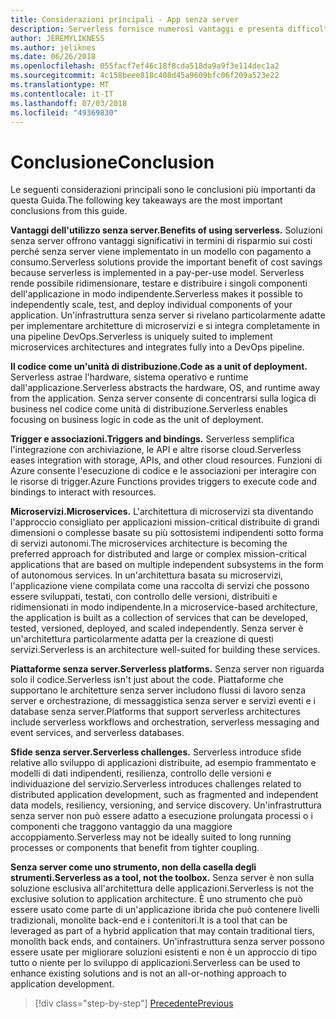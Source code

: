 ```yaml
---
title: Considerazioni principali - App senza server
description: Serverless fornisce numerosi vantaggi e presenta difficoltà specifiche. Riepilogo delle considerazioni principali da questa Guida.
author: JEREMYLIKNESS
ms.author: jeliknes
ms.date: 06/26/2018
ms.openlocfilehash: 055facf7ef46c18f8cda518da9a9f3e114dec1a2
ms.sourcegitcommit: 4c158beee818c408d45a9609bfc06f209a523e22
ms.translationtype: MT
ms.contentlocale: it-IT
ms.lasthandoff: 07/03/2018
ms.locfileid: "49369830"
---
```

# <a name="conclusion"></a><span data-ttu-id="1620e-104">Conclusione</span><span class="sxs-lookup"><span data-stu-id="1620e-104">Conclusion</span></span>

<span data-ttu-id="1620e-105">Le seguenti considerazioni principali sono le conclusioni più importanti da questa Guida.</span><span class="sxs-lookup"><span data-stu-id="1620e-105">The following key takeaways are the most important conclusions from this guide.</span></span>

<span data-ttu-id="1620e-106">**Vantaggi dell'utilizzo senza server.**</span><span class="sxs-lookup"><span data-stu-id="1620e-106">**Benefits of using serverless.**</span></span> <span data-ttu-id="1620e-107">Soluzioni senza server offrono vantaggi significativi in termini di risparmio sui costi perché senza server viene implementato in un modello con pagamento a consumo.</span><span class="sxs-lookup"><span data-stu-id="1620e-107">Serverless solutions provide the important benefit of cost savings because serverless is implemented in a pay-per-use model.</span></span> <span data-ttu-id="1620e-108">Serverless rende possibile ridimensionare, testare e distribuire i singoli componenti dell'applicazione in modo indipendente.</span><span class="sxs-lookup"><span data-stu-id="1620e-108">Serverless makes it possible to independently scale, test, and deploy individual components of your application.</span></span> <span data-ttu-id="1620e-109">Un'infrastruttura senza server si rivelano particolarmente adatte per implementare architetture di microservizi e si integra completamente in una pipeline DevOps.</span><span class="sxs-lookup"><span data-stu-id="1620e-109">Serverless is uniquely suited to implement microservices architectures and integrates fully into a DevOps pipeline.</span></span>

<span data-ttu-id="1620e-110">**Il codice come un'unità di distribuzione.**</span><span class="sxs-lookup"><span data-stu-id="1620e-110">**Code as a unit of deployment.**</span></span> <span data-ttu-id="1620e-111">Serverless astrae l'hardware, sistema operativo e runtime dall'applicazione.</span><span class="sxs-lookup"><span data-stu-id="1620e-111">Serverless abstracts the hardware, OS, and runtime away from the application.</span></span> <span data-ttu-id="1620e-112">Senza server consente di concentrarsi sulla logica di business nel codice come unità di distribuzione.</span><span class="sxs-lookup"><span data-stu-id="1620e-112">Serverless enables focusing on business logic in code as the unit of deployment.</span></span>

<span data-ttu-id="1620e-113">**Trigger e associazioni.**</span><span class="sxs-lookup"><span data-stu-id="1620e-113">**Triggers and bindings.**</span></span> <span data-ttu-id="1620e-114">Serverless semplifica l'integrazione con archiviazione, le API e altre risorse cloud.</span><span class="sxs-lookup"><span data-stu-id="1620e-114">Serverless eases integration with storage, APIs, and other cloud resources.</span></span> <span data-ttu-id="1620e-115">Funzioni di Azure consente l'esecuzione di codice e le associazioni per interagire con le risorse di trigger.</span><span class="sxs-lookup"><span data-stu-id="1620e-115">Azure Functions provides triggers to execute code and bindings to interact with resources.</span></span>

<span data-ttu-id="1620e-116">**Microservizi.**</span><span class="sxs-lookup"><span data-stu-id="1620e-116">**Microservices.**</span></span> <span data-ttu-id="1620e-117">L'architettura di microservizi sta diventando l'approccio consigliato per applicazioni mission-critical distribuite di grandi dimensioni o complesse basate su più sottosistemi indipendenti sotto forma di servizi autonomi.</span><span class="sxs-lookup"><span data-stu-id="1620e-117">The microservices architecture is becoming the preferred approach for distributed and large or complex mission-critical applications that are based on multiple independent subsystems in the form of autonomous services.</span></span> <span data-ttu-id="1620e-118">In un'architettura basata su microservizi, l'applicazione viene compilata come una raccolta di servizi che possono essere sviluppati, testati, con controllo delle versioni, distribuiti e ridimensionati in modo indipendente.</span><span class="sxs-lookup"><span data-stu-id="1620e-118">In a microservice-based architecture, the application is built as a collection of services that can be developed, tested, versioned, deployed, and scaled independently.</span></span> <span data-ttu-id="1620e-119">Senza server è un'architettura particolarmente adatta per la creazione di questi servizi.</span><span class="sxs-lookup"><span data-stu-id="1620e-119">Serverless is an architecture well-suited for building these services.</span></span>

<span data-ttu-id="1620e-120">**Piattaforme senza server.**</span><span class="sxs-lookup"><span data-stu-id="1620e-120">**Serverless platforms.**</span></span> <span data-ttu-id="1620e-121">Senza server non riguarda solo il codice.</span><span class="sxs-lookup"><span data-stu-id="1620e-121">Serverless isn't just about the code.</span></span> <span data-ttu-id="1620e-122">Piattaforme che supportano le architetture senza server includono flussi di lavoro senza server e orchestrazione, di messaggistica senza server e servizi eventi e i database senza server.</span><span class="sxs-lookup"><span data-stu-id="1620e-122">Platforms that support serverless architectures include serverless workflows and orchestration, serverless messaging and event services, and serverless databases.</span></span>

<span data-ttu-id="1620e-123">**Sfide senza server.**</span><span class="sxs-lookup"><span data-stu-id="1620e-123">**Serverless challenges.**</span></span> <span data-ttu-id="1620e-124">Serverless introduce sfide relative allo sviluppo di applicazioni distribuite, ad esempio frammentato e modelli di dati indipendenti, resilienza, controllo delle versioni e individuazione del servizio.</span><span class="sxs-lookup"><span data-stu-id="1620e-124">Serverless introduces challenges related to distributed application development, such as fragmented and independent data models, resiliency, versioning, and service discovery.</span></span> <span data-ttu-id="1620e-125">Un'infrastruttura senza server non può essere adatto a esecuzione prolungata processi o i componenti che traggono vantaggio da una maggiore accoppiamento.</span><span class="sxs-lookup"><span data-stu-id="1620e-125">Serverless may not be ideally suited to long running processes or components that benefit from tighter coupling.</span></span>

<span data-ttu-id="1620e-126">**Senza server come uno strumento, non della casella degli strumenti.**</span><span class="sxs-lookup"><span data-stu-id="1620e-126">**Serverless as a tool, not the toolbox.**</span></span> <span data-ttu-id="1620e-127">Senza server è non sulla soluzione esclusiva all'architettura delle applicazioni.</span><span class="sxs-lookup"><span data-stu-id="1620e-127">Serverless is not the exclusive solution to application architecture.</span></span> <span data-ttu-id="1620e-128">È uno strumento che può essere usato come parte di un'applicazione ibrida che può contenere livelli tradizionali, monolite back-end e i contenitori.</span><span class="sxs-lookup"><span data-stu-id="1620e-128">It is a tool that can be leveraged as part of a hybrid application that may contain traditional tiers, monolith back ends, and containers.</span></span> <span data-ttu-id="1620e-129">Un'infrastruttura senza server possono essere usate per migliorare soluzioni esistenti e non è un approccio di tipo tutto o niente per lo sviluppo di applicazioni.</span><span class="sxs-lookup"><span data-stu-id="1620e-129">Serverless can be used to enhance existing solutions and is not an all-or-nothing approach to application development.</span></span>

>[!div class="step-by-step"]
[<span data-ttu-id="1620e-130">Precedente</span><span class="sxs-lookup"><span data-stu-id="1620e-130">Previous</span></span>](serverless-business-scenarios.md)